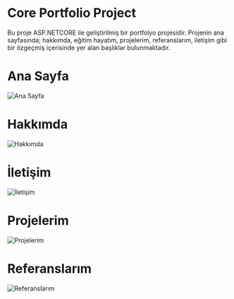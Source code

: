 # Core Portfolio Project

Bu proje ASP.NETCORE ile geliştirilmiş bir portfolyo projesidir.
Projenin ana sayfasında; hakkımda, eğitim hayatım, projelerim, referanslarım, iletişim gibi bir özgeçmiş içerisinde yer alan başlıklar bulunmaktadır.


# Ana Sayfa

![Ana Sayfa](https://github.com/user-attachments/assets/5f11b872-9579-472c-9650-ac7f476e7ac6)



# Hakkımda

![Hakkımda](https://github.com/user-attachments/assets/c429d5ae-dc02-45bb-ab57-c484d672bebc)



# İletişim


![İletişim](https://github.com/user-attachments/assets/032a7466-8a06-463a-8641-4c219b97b912)



# Projelerim


![Projelerim](https://github.com/user-attachments/assets/7ba163b3-4169-432d-9d5d-4815e3ae031e)



# Referanslarım


![Referanslarım](https://github.com/user-attachments/assets/27c6ac76-2405-4c62-90b5-f41f7f1450c1)
